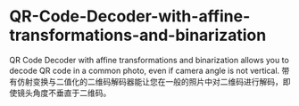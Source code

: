 # QR-Code-Decoder-with-affine-transformations-and-binarization
QR Code Decoder with affine transformations and binarization allows you to decode QR code in a common photo, even if camera angle is not vertical.
带有仿射变换与二值化的二维码解码器能让您在一般的照片中对二维码进行解码，即使镜头角度不垂直于二维码。
